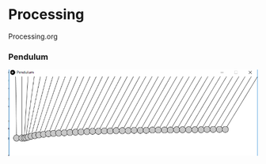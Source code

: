 # Processing
Processing.org
<h3>Pendulum</h3>
<img src="https://raw.githubusercontent.com/varund29/Processing/master/Pendulum/multiple%20pendulum.PNG" />
